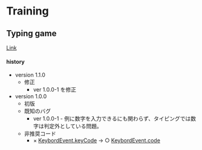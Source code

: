 # Training

## Typing game

[Link](https://rksan.github.io/training/typinggame/v1.1.0)

#### history
- version 1.1.0
    + 修正
        * ver 1.0.0-1 を修正
- version 1.0.0
    + 初版
    + 既知のバグ
        * ver 1.0.0-1 - 例に数字を入力できるにも関わらず、タイピングでは数字は判定外としている問題。
    + 非推奨コード
        * × [KeybordEvent.keyCode](https://developer.mozilla.org/ja/docs/Web/API/KeyboardEvent/keyCode) -> ○ [KeybordEvent.code](https://developer.mozilla.org/ja/docs/Web/API/KeyboardEvent/code)

